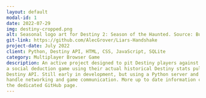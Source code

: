 ```yaml
---
layout: default
modal-id: 1
date: 2022-07-29
img: destiny-cropped.png
alt: Seasonal logo art for Destiny 2: Season of the Haunted. Source: Bungie Press Kit
git-link: https://github.com/AlecGrover/Liars-Handshake
project-date: July 2022
client: Python, Destiny API, HTML, CSS, JavaScript, SQLite
category: Multiplayer Browser Game
description: An active project designed to pit Destiny players against each other in
a social deduction game using their actual historical Destiny stats pulled from Bungie's
Destiny API. Still early in development, but using a Python server and Websockets to
handle networking and game communication. More up to date information can be found on
the dedicated GitHub page.
---
```

